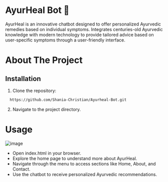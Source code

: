# AyurHeal Bot 🌼

AyurHeal is an innovative chatbot designed to offer personalized Ayurvedic remedies based on individual symptoms. Integrates centuries-old Ayurvedic knowledge with modern technology to provide tailored advice based on user-specific symptoms through a user-friendly interface.

# About The Project

## Installation

1. Clone the repository:

```bash
  https://github.com/Shania-Christian/Ayurheal-Bot.git
```
2.  Navigate to the project directory.

# Usage

![image](https://github.com/Shania-Christian/Ayurheal-Bot/assets/155638124/709198ee-b849-4e63-8ddf-c32cfe578fa3)

- Open index.html in your browser.
- Explore the home page to understand more about AyurHeal.
- Navigate through the menu to access sections like Home, About, and Contact.
- Use the chatbot to receive personalized Ayurvedic recommendations.
